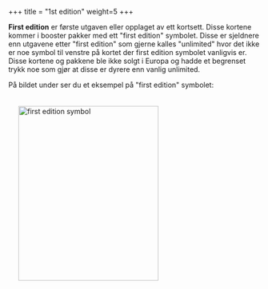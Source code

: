 +++
title = "1st edition"
weight=5
+++

**First edition** er første utgaven eller opplaget av ett kortsett.  Disse kortene kommer i booster pakker med ett "first edition" symbolet. Disse er sjeldnere enn utgavene etter "first edition" som gjerne kalles "unlimited" hvor det ikke er noe symbol til venstre på kortet der first edition symbolet vanligvis er. Disse kortene og pakkene ble ikke solgt i Europa og hadde et begrenset trykk noe som gjør at disse er dyrere enn vanlig unlimited.

På bildet under ser du et eksempel på "first edition" symbolet:

<img src="https://s2.postimg.cc/gaefz9655/2_Thick_3_D.jpg" alt="first edition symbol" width="280" height="350" style="padding: 20px;">
